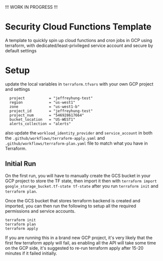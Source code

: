 !!! WORK IN PROGRESS !!!

# Security Cloud Functions Template
A template to quickly spin up cloud functions and cron jobs in GCP using terraform, with dedicated/least-privileged service account and secure by default settings

# Setup
update the local variables in `terraform.tfvars` with your own GCP project and settings
```
  project           = "jeffreyhung-test"
  region            = "us-west1"
  zone              = "us-west1-b"
  project_id        = "jeffreyhung-test"
  project_num       = "546928617664"
  bucket_location   = "US-WEST1"
  alerts_collection = "alerts"
```
also update the `workload_identity_provider` and `service_account` in both the `.github/workflows/terraform-apply.yaml` and `.github/workflows/terraform-plan.yaml` file to match what you have in Terraform.

## Initial Run

On the first run, you will have to manually create the GCS bucket in your GCP project to store the TF state, then import it 
then with `terraform import google_storage_bucket.tf-state tf-state` after you run `terraform init` and `terraform plan`.

Once the GCS bucket that stores terraform backend is created and imported, you can then run the following to setup all the required permissions and service accounts. 

```
terraform init
terraform plan
terraform apply
```
If you are running this in a brand new GCP project, it's very likely that the first few terraform apply will fail, as enabling all the API will take some time on the GCP side, it's suggested to re-run terraform apply after 15-20 minutes if it failed initially.